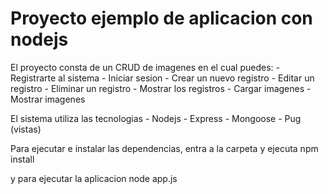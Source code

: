  # Proyecto ejemplo de aplicacion con nodejs

 El proyecto consta de un CRUD de imagenes en el cual puedes:
 	- Registrarte al sistema
 	- Iniciar sesion
 	- Crear un nuevo registro
 	- Editar un registro
 	- Eliminar un registro
 	- Mostrar los registros
 	- Cargar imagenes
 	- Mostrar imagenes

 El sistema utiliza las tecnologias
 	- Nodejs
 	- Express
 	- Mongoose
 	- Pug (vistas)

Para ejecutar e instalar las dependencias, entra a la carpeta y ejecuta
	npm install

y para ejecutar la aplicacion
	node app.js


